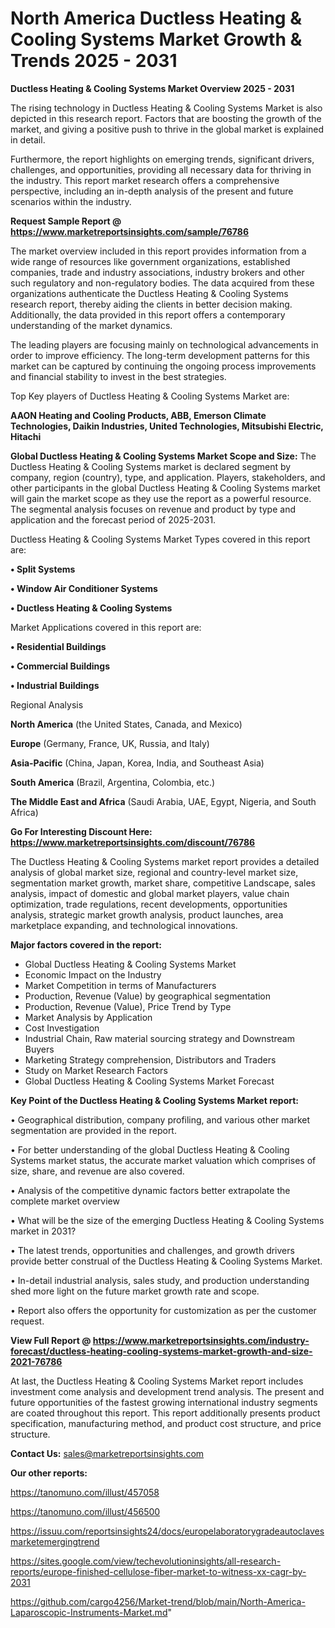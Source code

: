 # North America Ductless Heating & Cooling Systems Market Growth & Trends 2025 - 2031

<Strong> Ductless Heating & Cooling Systems Market Overview 2025 - 2031</strong>

The rising technology in Ductless Heating & Cooling Systems Market is also depicted in this research report. Factors that are boosting the growth of the market, and giving a positive push to thrive in the global market is explained in detail.

Furthermore, the report highlights on emerging trends, significant drivers, challenges, and opportunities, providing all necessary data for thriving in the industry. This report market research offers a comprehensive perspective, including an in-depth analysis of the present and future scenarios within the industry.

<strong>Request Sample Report @ <a href=https://www.marketreportsinsights.com/sample/76786>https://www.marketreportsinsights.com/sample/76786</a></strong>

The market overview included in this report provides information from a wide range of resources like government organizations, established companies, trade and industry associations, industry brokers and other such regulatory and non-regulatory bodies. The data acquired from these organizations authenticate the Ductless Heating & Cooling Systems research report, thereby aiding the clients in better decision making. Additionally, the data provided in this report offers a contemporary understanding of the market dynamics.

The leading players are focusing mainly on technological advancements in order to improve efficiency. The long-term development patterns for this market can be captured by continuing the ongoing process improvements and financial stability to invest in the best strategies.

Top Key players of Ductless Heating & Cooling Systems Market are:

<strong>AAON Heating and Cooling Products, ABB, Emerson Climate Technologies, Daikin Industries, United Technologies, Mitsubishi Electric, Hitachi</strong>

<strong><b>Global Ductless Heating & Cooling Systems Market Scope and Size:</b></strong>
The Ductless Heating & Cooling Systems market is declared segment by company, region (country), type, and application. Players, stakeholders, and other participants in the global Ductless Heating & Cooling Systems market will gain the market scope as they use the report as a powerful resource. The segmental analysis focuses on revenue and product by type and application and the forecast period of 2025-2031.

Ductless Heating & Cooling Systems Market Types covered in this report are:

<strong>• Split Systems

• Window Air Conditioner Systems

• Ductless Heating & Cooling Systems</strong>

Market Applications covered in this report are:

<strong>• Residential Buildings

• Commercial Buildings

• Industrial Buildings</strong> 

Regional Analysis

<strong>North America</strong> (the United States, Canada, and Mexico)

<strong>Europe</strong> (Germany, France, UK, Russia, and Italy)

<strong>Asia-Pacific</strong> (China, Japan, Korea, India, and Southeast Asia)

<strong>South America</strong> (Brazil, Argentina, Colombia, etc.)

<strong>The Middle East and Africa</strong> (Saudi Arabia, UAE, Egypt, Nigeria, and South Africa)

<strong>Go For Interesting Discount Here: <a href=https://www.marketreportsinsights.com/discount/76786>https://www.marketreportsinsights.com/discount/76786</a></strong>

The Ductless Heating & Cooling Systems market report provides a detailed analysis of global market size, regional and country-level market size, segmentation market growth, market share, competitive Landscape, sales analysis, impact of domestic and global market players, value chain optimization, trade regulations, recent developments, opportunities analysis, strategic market growth analysis, product launches, area marketplace expanding, and technological innovations.

<strong><b>Major factors covered in the report:</b></strong>
<ul>
  <li>Global Ductless Heating & Cooling Systems Market </li>
  <li>Economic Impact on the Industry</li>
  <li>Market Competition in terms of Manufacturers</li>
  <li>Production, Revenue (Value) by geographical segmentation</li>
  <li>Production, Revenue (Value), Price Trend by Type</li>
  <li>Market Analysis by Application</li>
  <li>Cost Investigation</li>
  <li>Industrial Chain, Raw material sourcing strategy and Downstream Buyers</li>
  <li>Marketing Strategy comprehension, Distributors and Traders</li>
  <li>Study on Market Research Factors</li>
  <li>Global Ductless Heating & Cooling Systems Market Forecast</li>
</ul>

<strong><b>Key Point of the Ductless Heating & Cooling Systems Market report:</b></strong>

• Geographical distribution, company profiling, and various other market segmentation are provided in the report.

• For better understanding of the global Ductless Heating & Cooling Systems market status, the accurate market valuation which comprises of size, share, and revenue are also covered.

• Analysis of the competitive dynamic factors better extrapolate the complete market overview

• What will be the size of the emerging Ductless Heating & Cooling Systems market in 2031?

• The latest trends, opportunities and challenges, and growth drivers provide better construal of the Ductless Heating & Cooling Systems Market.

• In-detail industrial analysis, sales study, and production understanding shed more light on the future market growth rate and scope.

• Report also offers the opportunity for customization as per the customer request.

<strong><b>View Full Report @ <a href=https://www.marketreportsinsights.com/industry-forecast/ductless-heating-cooling-systems-market-growth-and-size-2021-76786>https://www.marketreportsinsights.com/industry-forecast/ductless-heating-cooling-systems-market-growth-and-size-2021-76786</a></b></strong>


At last, the Ductless Heating & Cooling Systems Market report includes investment come analysis and development trend analysis. The present and future opportunities of the fastest growing international industry segments are coated throughout this report. This report additionally presents product specification, manufacturing method, and product cost structure, and price structure.

<strong>Contact Us:</strong>
sales@marketreportsinsights.com

<strong>Our other reports:</strong>

<a href=https://tanomuno.com/illust/457058>https://tanomuno.com/illust/457058</a>

<a href=https://tanomuno.com/illust/456500>https://tanomuno.com/illust/456500</a>

<a href=https://issuu.com/reportsinsights24/docs/europelaboratorygradeautoclavesmarketemergingtrend>https://issuu.com/reportsinsights24/docs/europelaboratorygradeautoclavesmarketemergingtrend</a>

<a href=https://sites.google.com/view/techevolutioninsights/all-research-reports/europe-finished-cellulose-fiber-market-to-witness-xx-cagr-by-2031>https://sites.google.com/view/techevolutioninsights/all-research-reports/europe-finished-cellulose-fiber-market-to-witness-xx-cagr-by-2031</a>

<a href=https://github.com/cargo4256/Market-trend/blob/main/North-America-Laparoscopic-Instruments-Market.md>https://github.com/cargo4256/Market-trend/blob/main/North-America-Laparoscopic-Instruments-Market.md</a>"

